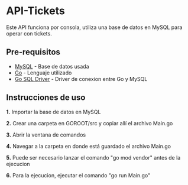# API-Tickets
Este API funciona por consola, utiliza una base de datos en MySQL para operar con tickets.

## Pre-requisitos
* [MySQL](https://www.mysql.com/) - Base de datos usada
* [Go](https://golang.org/) - Lenguaje utilizado
* [Go SQL Driver](https://github.com/go-sql-driver/mysql) - Driver de conexion entre Go y MySQL

## Instrucciones de uso
**1.** Importar la base de datos en MySQL

**2.** Crear una carpeta en GOROOT/src y copiar allí el archivo Main.go

**3.** Abrir la ventana de comandos

**4.** Navegar a la carpeta en donde está guardado el archivo Main.go

**5.** Puede ser necesario lanzar el comando "go mod vendor" antes de la ejecucion

**6.** Para la ejecucion, ejecutar el comando "go run Main.go"

